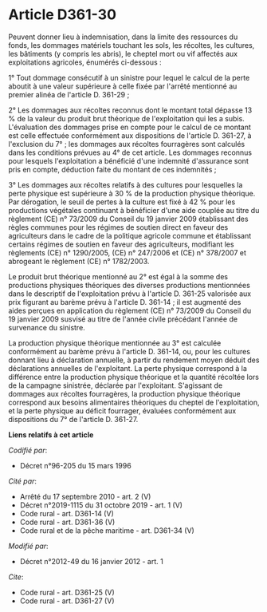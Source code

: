 # Article D361-30

Peuvent donner lieu à indemnisation, dans la limite des ressources du fonds, les dommages matériels touchant les sols, les
récoltes, les cultures, les bâtiments (y compris les abris), le cheptel mort ou vif affectés aux exploitations agricoles,
énumérés ci-dessous : 

1° Tout dommage consécutif à un sinistre pour lequel le calcul de la perte aboutit à une valeur supérieure à celle fixée par
l'arrêté mentionné au premier alinéa de l'article D. 361-29 ; 

2° Les dommages aux récoltes reconnus dont le montant total dépasse 13 % de la valeur du produit brut théorique de
l'exploitation qui les a subis. L'évaluation des dommages prise en compte pour le calcul de ce montant est celle effectuée
conformément aux dispositions de l'article D. 361-27, à l'exclusion du 7° ; les dommages aux récoltes fourragères sont
calculés dans les conditions prévues au 4° de cet article. Les dommages reconnus pour lesquels l'exploitation a bénéficié
d'une indemnité d'assurance sont pris en compte, déduction faite du montant de ces indemnités ; 

3° Les dommages aux récoltes relatifs à des cultures pour lesquelles la perte physique est supérieure à 30 % de la production
physique théorique. Par dérogation, le seuil de pertes à la culture est fixé à 42 % pour les productions végétales continuant
à bénéficier d'une aide couplée au titre du règlement (CE) n° 73/2009 du Conseil du 19 janvier 2009 établissant des règles
communes pour les régimes de soutien direct en faveur des agriculteurs dans le cadre de la politique agricole commune et
établissant certains régimes de soutien en faveur des agriculteurs, modifiant les règlements (CE) n° 1290/2005, (CE) n°
247/2006 et (CE) n° 378/2007 et abrogeant le règlement (CE) n° 1782/2003. 

Le produit brut théorique mentionné au 2° est égal à la somme des productions physiques théoriques des diverses productions
mentionnées dans le descriptif de l'exploitation prévu à l'article D. 361-25 valorisée aux prix figurant au barème prévu à
l'article D. 361-14 ; il est augmenté des aides perçues en application du règlement (CE) n° 73/2009 du Conseil du 19 janvier
2009 susvisé au titre de l'année civile précédant l'année de survenance du sinistre. 

La production physique théorique mentionnée au 3° est calculée conformément au barème prévu à l'article D. 361-14, ou, pour
les cultures donnant lieu à déclaration annuelle, à partir du rendement moyen déduit des déclarations annuelles de
l'exploitant. La perte physique correspond à la différence entre la production physique théorique et la quantité récoltée
lors de la campagne sinistrée, déclarée par l'exploitant. S'agissant de dommages aux récoltes fourragères, la production
physique théorique correspond aux besoins alimentaires théoriques du cheptel de l'exploitation, et la perte physique au
déficit fourrager, évaluées conformément aux dispositions du 7° de l'article D. 361-27.

**Liens relatifs à cet article**

_Codifié par_:

  - Décret n°96-205 du 15 mars 1996

_Cité par_:

  - Arrêté du 17 septembre 2010 - art. 2 (V)
  - Décret n°2019-1115 du 31 octobre 2019 - art. 1 (V)
  - Code rural - art. D361-14 (V)
  - Code rural - art. D361-36 (V)
  - Code rural et de la pêche maritime - art. D361-34 (V)

_Modifié par_:

  - Décret n°2012-49 du 16 janvier 2012 - art. 1

_Cite_:

  - Code rural - art. D361-25 (V)
  - Code rural - art. D361-27 (V)
